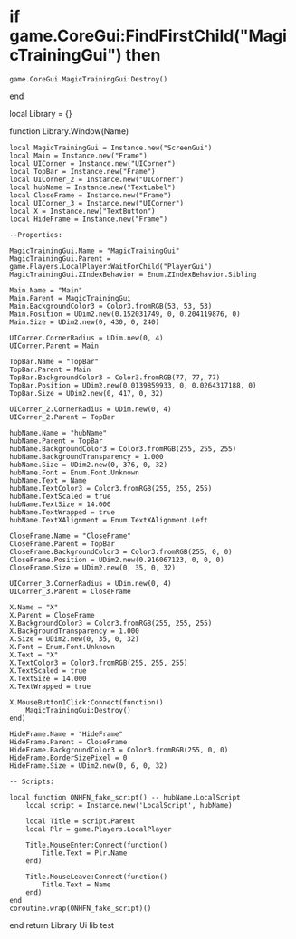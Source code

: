 # if game.CoreGui:FindFirstChild("MagicTrainingGui") then
	game.CoreGui.MagicTrainingGui:Destroy()
end

local Library = {}

function Library.Window(Name)
	
	local MagicTrainingGui = Instance.new("ScreenGui")
	local Main = Instance.new("Frame")
	local UICorner = Instance.new("UICorner")
	local TopBar = Instance.new("Frame")
	local UICorner_2 = Instance.new("UICorner")
	local hubName = Instance.new("TextLabel")
	local CloseFrame = Instance.new("Frame")
	local UICorner_3 = Instance.new("UICorner")
	local X = Instance.new("TextButton")
	local HideFrame = Instance.new("Frame")

	--Properties:

	MagicTrainingGui.Name = "MagicTrainingGui"
	MagicTrainingGui.Parent = game.Players.LocalPlayer:WaitForChild("PlayerGui")
	MagicTrainingGui.ZIndexBehavior = Enum.ZIndexBehavior.Sibling

	Main.Name = "Main"
	Main.Parent = MagicTrainingGui
	Main.BackgroundColor3 = Color3.fromRGB(53, 53, 53)
	Main.Position = UDim2.new(0.152031749, 0, 0.204119876, 0)
	Main.Size = UDim2.new(0, 430, 0, 240)

	UICorner.CornerRadius = UDim.new(0, 4)
	UICorner.Parent = Main

	TopBar.Name = "TopBar"
	TopBar.Parent = Main
	TopBar.BackgroundColor3 = Color3.fromRGB(77, 77, 77)
	TopBar.Position = UDim2.new(0.0139859933, 0, 0.0264317188, 0)
	TopBar.Size = UDim2.new(0, 417, 0, 32)

	UICorner_2.CornerRadius = UDim.new(0, 4)
	UICorner_2.Parent = TopBar

	hubName.Name = "hubName"
	hubName.Parent = TopBar
	hubName.BackgroundColor3 = Color3.fromRGB(255, 255, 255)
	hubName.BackgroundTransparency = 1.000
	hubName.Size = UDim2.new(0, 376, 0, 32)
	hubName.Font = Enum.Font.Unknown
	hubName.Text = Name
	hubName.TextColor3 = Color3.fromRGB(255, 255, 255)
	hubName.TextScaled = true
	hubName.TextSize = 14.000
	hubName.TextWrapped = true
	hubName.TextXAlignment = Enum.TextXAlignment.Left

	CloseFrame.Name = "CloseFrame"
	CloseFrame.Parent = TopBar
	CloseFrame.BackgroundColor3 = Color3.fromRGB(255, 0, 0)
	CloseFrame.Position = UDim2.new(0.916067123, 0, 0, 0)
	CloseFrame.Size = UDim2.new(0, 35, 0, 32)

	UICorner_3.CornerRadius = UDim.new(0, 4)
	UICorner_3.Parent = CloseFrame

	X.Name = "X"
	X.Parent = CloseFrame
	X.BackgroundColor3 = Color3.fromRGB(255, 255, 255)
	X.BackgroundTransparency = 1.000
	X.Size = UDim2.new(0, 35, 0, 32)
	X.Font = Enum.Font.Unknown
	X.Text = "X"
	X.TextColor3 = Color3.fromRGB(255, 255, 255)
	X.TextScaled = true
	X.TextSize = 14.000
	X.TextWrapped = true
	
	X.MouseButton1Click:Connect(function()
		MagicTrainingGui:Destroy()
	end)

	HideFrame.Name = "HideFrame"
	HideFrame.Parent = CloseFrame
	HideFrame.BackgroundColor3 = Color3.fromRGB(255, 0, 0)
	HideFrame.BorderSizePixel = 0
	HideFrame.Size = UDim2.new(0, 6, 0, 32)

	-- Scripts:

	local function ONHFN_fake_script() -- hubName.LocalScript 
		local script = Instance.new('LocalScript', hubName)

		local Title = script.Parent
		local Plr = game.Players.LocalPlayer

		Title.MouseEnter:Connect(function()
			Title.Text = Plr.Name
		end)

		Title.MouseLeave:Connect(function()
			Title.Text = Name
		end)
	end
	coroutine.wrap(ONHFN_fake_script)()
	
end
return Library
Ui lib test
